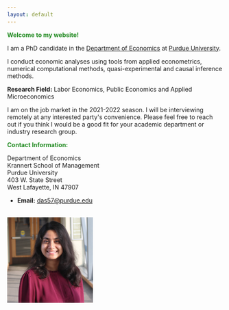 ```yaml
---
layout: default
---
```


<span style="color:ForestGreen"> **Welcome to my website!**</span>

<!--  My name is Debasmita Das. -->
I am a PhD candidate in the [Department of Economics](https://krannert.purdue.edu/academics/economics/) at [Purdue University](https://www.purdue.edu/).

I conduct economic analyses using tools from applied econometrics, numerical computational methods, quasi-experimental and causal inference methods. 

**Research Field:** Labor Economics, Public Economics and Applied Microeconomics
<!-- My main areas of research are in Labor Economics, Public Economics and Applied Microeconomics. -->

I am on the job market in the 2021-2022 season. I will be interviewing remotely at any interested party's convenience. Please feel free to reach out if you think I would be a good fit for your academic department or industry research group.

<span style="color:ForestGreen"> **Contact Information:**</span> 

Department of Economics <br>
Krannert School of Management <br>
Purdue University <br>
403 W. State Street <br>
West Lafayette, IN 47907 <br>
* **Email:** das57@purdue.edu
<!-- * **Office Location:** KRAN 332 -->

<br> 

<img src="headshot.jpg" style="width:200px;height:200px;">
<!-- <img class="profile-picture" src="me.png"> -->
<br>







<br><br><br>
